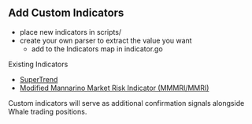 ## Add Custom Indicators
* place new indicators in scripts/
* create your own parser to extract the value you want
  *  add to the Indicators map in indicator.go

Existing Indicators
* [SuperTrend](https://www.tradingview.com/script/r6dAP7yi/)
* [Modified Mannarino Market Risk Indicator (MMMRI/MMRI)](https://www.tradingview.com/script/snuFoPT6-Modified-Mannarino-Market-Risk-Indicator-MMMRI-MMRI/)

Custom indicators will serve as additional confirmation signals alongside Whale trading positions.
